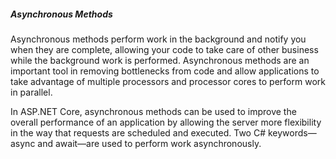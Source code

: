 <h5>Asynchronous Methods</h5>
<span>Asynchronous methods perform work in the background and notify you when they are complete, allowing
your code to take care of other business while the background work is performed. Asynchronous methods
are an important tool in removing bottlenecks from code and allow applications to take advantage of
multiple processors and processor cores to perform work in parallel.</span>

<span>In ASP.NET Core, asynchronous methods can be used to improve the overall performance of an
application by allowing the server more flexibility in the way that requests are scheduled and executed. Two
C# keywords—async and await—are used to perform work asynchronously.</span>
